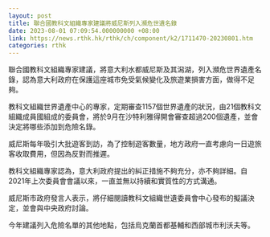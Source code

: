 ```yaml
---
layout: post
title: 聯合國教科文組織專家建議將威尼斯列入瀕危世遺名錄
date: 2023-08-01 07:09:54.000000000 +08:00
link: https://news.rthk.hk/rthk/ch/component/k2/1711470-20230801.htm
categories: rthk
---
```


聯合國教科文組織專家建議，將意大利水都威尼斯及其潟湖，列入瀕危世界遺產名錄，認為意大利政府在保護這座城市免受氣候變化及旅遊業損害方面，做得不足夠。

教科文組織世界遺產中心的專家，定期審查1157個世界遺產的狀況，由21個教科文組織成員國組成的委員會，將於9月在沙特利雅得開會審查超過200個遺產，並會決定將哪些添加到危險名錄。

威尼斯每年吸引大批遊客到訪，為了控制遊客數量，地方政府一直考慮向一日遊旅客收取費用，但因為反對而推遲。

教科文組織專家認為，意大利政府提出的糾正措施不夠充分，亦不夠詳細。自2021年上次委員會會議以來，一直並無以持續和實質性的方式溝通。

威尼斯市政府發言人表示，將仔細閱讀教科文組織世遺委員會中心發布的擬議決定，並會與中央政府討論。

今年建議列入危險名單的其他地點，包括烏克蘭首都基輔和西部城市利沃夫等。
